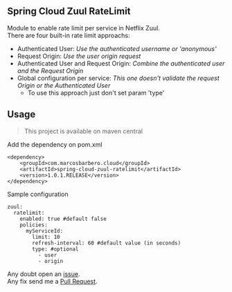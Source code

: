 Spring Cloud Zuul RateLimit
---
Module to enable rate limit per service in Netflix Zuul.  
There are four built-in rate limit approachs:
 - Authenticated User: *Use the authenticated username or 'anonymous'*
 - Request Origin: *Use the user origin request*
 - Authenticated User and Request Origin: *Combine the authenticated user and the Request Origin*
 - Global configuration per service: *This one doesn't validate the request Origin or the Authenticated User*
   - To use this approach just don't set param 'type'

Usage
---
>This project is available on maven central

Add the dependency on pom.xml
```
<dependency>
    <groupId>com.marcosbarbero.cloud</groupId>
    <artifactId>spring-cloud-zuul-ratelimit</artifactId>
    <version>1.0.1.RELEASE</version>
</dependency>
```

Sample configuration

```
zuul:
  ratelimit:
    enabled: true #default false
    policies:
      myServiceId:
        limit: 10
        refresh-interval: 60 #default value (in seconds)
        type: #optional
          - user 
          - origin 
```

Any doubt open an [issue](https://github.com/marcosbarbero/spring-cloud-starter-zuul-ratelimit/issues).  
Any fix send me a [Pull Request](https://github.com/marcosbarbero/spring-cloud-starter-zuul-ratelimit/pulls).
